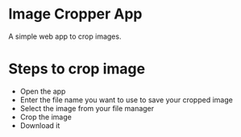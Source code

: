# Image Cropper App

A simple web app to crop images.

# Steps to crop image

- Open the app
- Enter the file name you want to use to save your cropped image
- Select the image from your file manager
- Crop the image
- Download it
